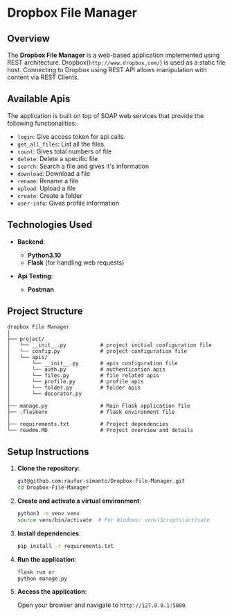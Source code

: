 # Dropbox File Manager

## Overview

The **Dropbox File Manager** is a web-based application implemented using REST architecture. Dropbox(`http://www.dropbox.com/`) is used as a static file host. Connecting to Dropbox using REST API allows manipulation with content via REST Clients.


## Available Apis

The application is built on top of SOAP web services that provide the following functionalities:

- `login`: Give access token for api calls.
- `get_all_files`: List all the files.
- `count`: Gives total numbers of file
- `delete`: Delete a specific file
- `search`: Search a file and gives it's information
- `download`: Download a file
- `rename`: Rename a file
- `upload`: Upload a file
- `create`: Create a folder
- `user-info`: Gives profile information

## Technologies Used

- **Backend**:
  - **Python3.10**
  - **Flask** (for handling web requests)

- **Api Testing**:
  - **Postman**
  
## Project Structure

```
dropbox File Manager
│
├── project/
│   └── __init__.py           # project initial configuration file
│   └── config.py             # project configuration file
│   └── apis/         
│       └── __init__.py       # apis configuration file
│       └── auth.py           # authentication apis
│       └── files.py          # file related apis 
│       └── profile.py        # profile apis
│       └── folder.py         # folder apis
│       └── decorator.py         
│
├── manage.py                 # Main Flask application file
├── .flaskenv                 # flask environment file
│
├── requirements.txt          # Project dependencies
└── readme.MD                 # Project overview and details

```

## Setup Instructions

1. **Clone the repository**:

   ```bash
   git@github.com:raufur-simanto/Dropbox-File-Manager.git
   cd Dropbox-File-Manager
   ```

2. **Create and activate a virtual environment**:

   ```bash
   python3 -m venv venv
   source venv/bin/activate  # For Windows: venv\Scripts\activate
   ```

3. **Install dependencies**:

   ```bash
   pip install -r requirements.txt
   ```

4. **Run the application**:

   ```bash
   flask run or
   python manage.py
   ```

5. **Access the application**:

   Open your browser and navigate to `http://127.0.0.1:5000`.

